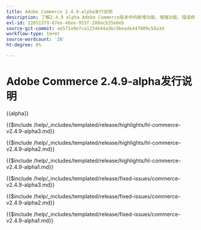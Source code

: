 ```yaml
---
title: Adobe Commerce 2.4.9-alpha发行说明
description: 了解2.4.9 alpha Adobe Commerce版本中的新增功能、增强功能、错误修复和已知问题。
exl-id: 22651379-87ee-46ee-953f-280acb35e0eb
source-git-commit: ae571a9e7ca1234644a3bc9beade447009c58a3d
workflow-type: tm+mt
source-wordcount: '26'
ht-degree: 0%

---
```



# Adobe Commerce 2.4.9-alpha发行说明

{{alpha}}

<!-- Highlights in v2.4.9-alpha3 -->

{{$include /help/_includes/templated/release/highlights/hl-commerce-v2.4.9-alpha3.md}}

<!-- Highlights in v2.4.9-alpha2 -->

{{$include /help/_includes/templated/release/highlights/hl-commerce-v2.4.9-alpha2.md}}

<!-- Highlights in v2.4.9-alpha1 -->

{{$include /help/_includes/templated/release/highlights/hl-commerce-v2.4.9-alpha1.md}}

<!-- Fixed issues in v2.4.9-alpha3 -->

{{$include /help/_includes/templated/release/fixed-issues/commerce-v2.4.9-alpha3.md}}

<!-- Fixed issues in v2.4.9-alpha2 -->

{{$include /help/_includes/templated/release/fixed-issues/commerce-v2.4.9-alpha2.md}}

<!-- Fixed issues in v2.4.9-alpha1 -->

{{$include /help/_includes/templated/release/fixed-issues/commerce-v2.4.9-alpha1.md}}

<!-- Last updated from includes: 2025-10-27 11:32:59 -->

